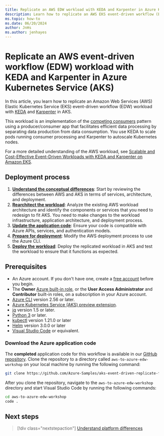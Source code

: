 ```yaml
---
title: Replicate an AWS EDW workload with KEDA and Karpenter in Azure Kubernetes Service (AKS)
description: Learn how to replicate an AWS EKS event-driven workflow (EDW) workload with KEDA and Karpenter in AKS.
ms.topic: how-to
ms.date: 06/20/2024
author: JnHs
ms.author: jenhayes
---
```


# Replicate an AWS event-driven workflow (EDW) workload with KEDA and Karpenter in Azure Kubernetes Service (AKS)

In this article, you learn how to replicate an Amazon Web Services (AWS) Elastic Kubernetes Service (EKS) event-driven workflow (EDW) workload with [KEDA](https://keda.sh) and [Karpenter](https://karpenter.sh) in AKS.

This workload is an implementation of the [competing consumers][competing-consumers] pattern using a producer/consumer app that facilitates efficient data processing by separating data production from data consumption. You use KEDA to scale pods running consumer processing and Karpenter to autoscale Kubernetes nodes.

For a more detailed understanding of the AWS workload, see [Scalable and Cost-Effective Event-Driven Workloads with KEDA and Karpenter on Amazon EKS][edw-aws-eks].

## Deployment process

1. [**Understand the conceptual differences**](eks-edw-understand.md): Start by reviewing the differences between AWS and AKS in terms of services, architecture, and deployment.
1. [**Rearchitect the workload**](eks-edw-rearchitect.md): Analyze the existing AWS workload architecture and identify the components or services that you need to redesign to fit AKS. You need to make changes to the workload infrastructure, application architecture, and deployment process.
1. [**Update the application code**](eks-edw-refactor.md): Ensure your code is compatible with Azure APIs, services, and authentication models.
1. [**Prepare for deployment**](eks-edw-prepare.md): Modify the AWS deployment process to use the Azure CLI.
1. [**Deploy the workload**](eks-edw-deploy.md): Deploy the replicated workload in AKS and test the workload to ensure that it functions as expected.

## Prerequisites

- An Azure account. If you don't have one, create a [free account][azure-free] before you begin.
- The **Owner** [Azure built-in role][azure-built-in-roles], or the **User Access Administrator** and **Contributor** built-in roles, on a subscription in your Azure account.
- [Azure CLI][install-cli] version 2.56 or later.
- [Azure Kubernetes Service (AKS) preview extension][aks-preview].
- [jq][install-jq] version 1.5 or later.
- [Python 3][install-python] or later.
- [kubectl][install-kubectl] version 1.21.0 or later
- [Helm][install-helm] version 3.0.0 or later
- [Visual Studio Code][download-vscode] or equivalent.

### Download the Azure application code

The **completed** application code for this workflow is available in our [GitHub repository][github-repo]. Clone the repository to a directory called `aws-to-azure-edw-workshop` on your local machine by running the following command:

```bash
git clone https://github.com/Azure-Samples/aks-event-driven-replicate-from-aws ./aws-to-azure-edw-workshop
```

After you clone the repository, navigate to the `aws-to-azure-edw-workshop` directory and start Visual Studio Code by running the following commands:

```bash
cd aws-to-azure-edw-workshop
code .
```

## Next steps

> [!div class="nextstepaction"]
> [Understand platform differences][eks-edw-understand]

<!-- LINKS -->
[competing-consumers]: /azure/architecture/patterns/competing-consumers
[edw-aws-eks]: https://aws.amazon.com/blogs/containers/scalable-and-cost-effective-event-driven-workloads-with-keda-and-karpenter-on-amazon-eks/
[azure-free]: https://azure.microsoft.com/free/?WT.mc_id=A261C142F
[azure-built-in-roles]: /azure/role-based-access-control/built-in-roles
[install-cli]: /cli/azure/install-azure-cli
[aks-preview]: ./draft.md#install-the-aks-preview-azure-cli-extension
[install-jq]: https://jqlang.github.io/jq/
[install-python]: https://www.python.org/downloads/
[install-kubectl]: https://kubernetes.io/docs/tasks/tools/install-kubectl/
[install-helm]: https://helm.sh/docs/intro/install/
[download-vscode]: https://code.visualstudio.com/Download
[github-repo]: https://github.com/Azure-Samples/aks-event-driven-replicate-from-aws
[eks-edw-understand]: ./eks-edw-understand.md
